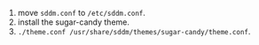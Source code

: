 1. move `sddm.conf` to `/etc/sddm.conf`.
2. install the sugar-candy theme.
3. `./theme.conf /usr/share/sddm/themes/sugar-candy/theme.conf`.
